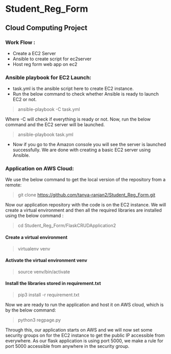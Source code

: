 # Student_Reg_Form

## Cloud Computing Project
### Work Flow :
- Create a EC2 Server
- Ansible to create script for ec2server
- Host reg form web app on ec2 


### Ansible playbook for EC2 Launch:

- task.yml is the ansible script here to create EC2 instance. 
- Run the below command to check whether Ansible is ready to launch EC2 or not.

> ansible-playbook -C task.yml

Where -C will check if everything is ready or not.
Now, run the below command and the EC2 server will be launched.

> ansible-playbook task.yml

- Now if you go to the Amazon console you will see the server is launched successfully.
We are done with creating a basic EC2 server using Ansible.


### Application on AWS Cloud:


We use the below command to get the local version of the repository from a remote:

> git clone https://github.com/tanya-ranjan2/Student_Reg_Form.git

Now our application repository with the code is on the EC2 instance. We will create a virtual environment and then all the required libraries are installed using the below command :

> cd Student_Reg_Form/FlaskCRUDApplication2

#### Create a virtual environment
> virtualenv venv 
#### Activate the virtual environment venv
> source venv/bin/activate
#### Install the libraries stored in requirement.txt

> pip3 install -r requirement.txt

Now we are ready to run the application and host it on AWS cloud, which is by the below command:

> python3 regpage.py

Through this, our application starts on AWS and we will now set some security groups on for the EC2 instance to get the public IP accessible from everywhere. 
As our flask application is using port 5000, we make a rule for port 5000 accessible from anywhere in the security group.




